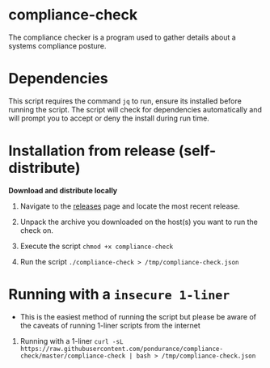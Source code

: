 # compliance-check
The compliance checker is a program used to gather details about a systems compliance posture. 

Dependencies
============

This script requires the command `jq` to run, ensure its installed before running the script. The script will check for dependencies automatically and will prompt
you to accept or deny the install during run time. 

Installation from release (self-distribute)
===========================================

**Download and distribute locally**

1. Navigate to the [releases](https://github.com/pondurance/compliance-check/releases) page and locate the most recent release. 

2. Unpack the archive you downloaded on the host(s) you want to run the check on. 

3. Execute the script
`chmod +x compliance-check`

4. Run the script
`./compliance-check > /tmp/compliance-check.json`

Running with a `insecure 1-liner`
================================

* This is the easiest method of running the script but please be aware of the caveats of running 1-liner scripts from the internet

1. Running with a 1-liner
`curl -sL https://raw.githubusercontent.com/pondurance/compliance-check/master/compliance-check | bash > /tmp/compliance-check.json`

